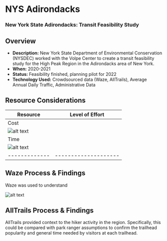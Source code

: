 # NYS Adirondacks

### New York State Adirondacks: Transit Feasibility Study

## Overview

- **Description:** New York State Department of Environmental Conservation (NYSDEC) worked with the Volpe Center to create a transit feasibility study for the High Peak Region in the Adirondacks area of New York.
- **When:** 2020-2021
- **Status:** Feasibility finished, planning pilot for 2022
- **Technology Used:** Crowdsourced data (Waze, AllTrails), Average Annual Daily Traffic, Administrative Data


## Resource Considerations

| Resource          | Level of Effort        |
| ------------- | -------------------- |
| Cost |
![alt text](/Guidebook-Website/assets/images/two_star.png) |
| Time |
![alt text](/Guidebook-Website/assets/images/three_star.png) |
| ------------- | -------------------- |


## Waze Process & Findings

Waze was used to understand

![alt text](/Guidebook-Website/assets/images/NYS_Waze_traffic.gif)

<!---![alt text](/Guidebook-Website/assets/images/NYS_Waze_traffic_pictures.png)
-->

## AllTrails Process & Findings

AllTrails provided context to the hiker activity in the region. Specifically, this could be compared with park ranger assumptions to confirm the trailhead popularity and general time needed by visitors at each trailhead.
